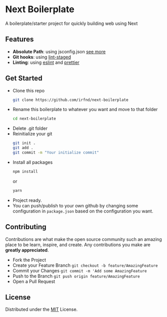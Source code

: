 # Next Boilerplate

A boilerplate/starter project for quickly building web using Next

## Features

- **Absolute Path**: using jsconfig.json [see more](https://nextjs.org/docs/advanced-features/module-path-aliases)
- **Git hooks**: using [lint-staged](https://github.com/okonet/lint-staged)
- **Linting**: using [eslint](https://eslint.org/) and [prettier](https://prettier.io/)

## Get Started

- Clone this repo
  ```bash
  git clone https://github.com/irfnd/next-boilerplate
  ```
- Rename this boilerplate to whatever you want and move to that folder
  ```bash
  cd next-boilerplate
  ```
- Delete .git folder
- Reinitialize your git
  ```bash
  git init .
  git add .
  git commit -m "Your initialize commit"
  ```
- Install all packages
  ```bash
  npm install
  ```
  or
  ```bash
  yarn
  ```
- Project ready.
- You can push/publish to your own github by changing some configuration in `package.json` based on the configuration you want.

## Contributing

Contributions are what make the open source community such an amazing place to be learn, inspire, and create. Any contributions you make are **greatly appreciated**.

- Fork the Project
- Create your Feature Branch `git checkout -b feature/AmazingFeature`
- Commit your Changes `git commit -m 'Add some AmazingFeature`
- Push to the Branch `git push origin feature/AmazingFeature`
- Open a Pull Request

## License

Distributed under the [MIT](https://github.com/irfnd/next-boilerplate/blob/master/LICENSE) License.
